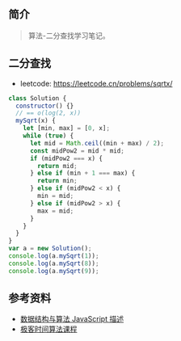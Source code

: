 ## 简介

> 算法-二分查找学习笔记。

## 二分查找

- leetcode: https://leetcode.cn/problems/sqrtx/

```js
class Solution {
  constructor() {}
  // == o(log(2, x))
  mySqrt(x) {
    let [min, max] = [0, x];
    while (true) {
      let mid = Math.ceil((min + max) / 2);
      const midPow2 = mid * mid;
      if (midPow2 === x) {
        return mid;
      } else if (min + 1 === max) {
        return min;
      } else if (midPow2 < x) {
        min = mid;
      } else if (midPow2 > x) {
        max = mid;
      }
    }
  }
}
var a = new Solution();
console.log(a.mySqrt(1));
console.log(a.mySqrt(8));
console.log(a.mySqrt(9));
```

## 参考资料

- [数据结构与算法 JavaScript 描述](https://book.douban.com/subject/25945449/)
- [极客时间算法课程](https://time.geekbang.org/course/intro/100019701)
